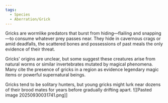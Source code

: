 ```yaml
---
tags:
  - Species
  - Aberration/Grick
---
```

Gricks are wormlike predators that burst from hiding—flailing and snapping—to consume whatever prey passes near. They hide in cavernous crags or amid deadfalls, the scattered bones and possessions of past meals the only evidence of their threat.

Gricks' origins are unclear, but some suggest these creatures arise from natural worms or similar invertebrates mutated by magical phenomena. Many cite the presence of gricks in a region as evidence legendary magic items or powerful supernatural beings.

Gricks tend to be solitary hunters, but young gricks might lurk near dozens of their brood mates for years before gradually drifting apart.
![[Pasted image 20250930031741.png]]